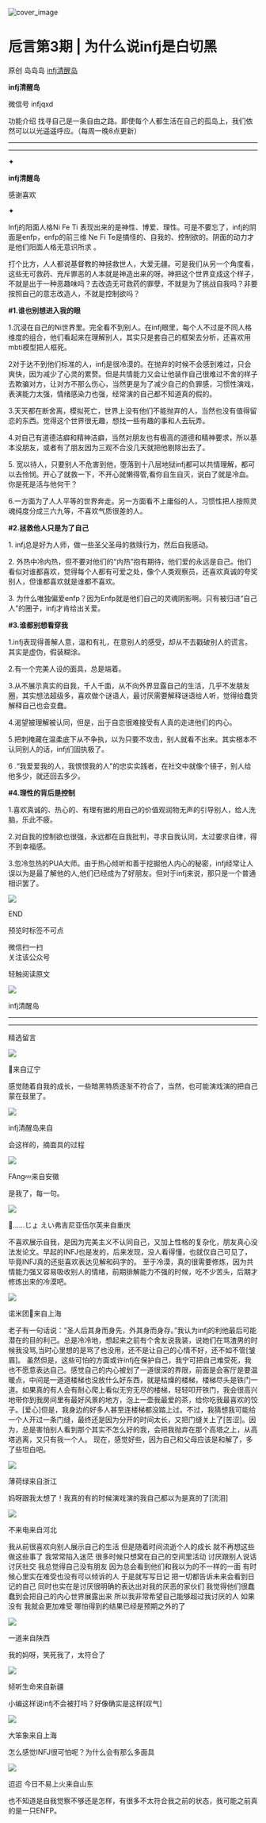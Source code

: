 ![cover_image](https://mmbiz.qlogo.cn/mmbiz_png/DZCdtia4bJxofXkoqvG7on6n9qN07z1WIEk7tTGQyX6gvEpjaf9dPKLJzZSfX060AgWRF4A9YewfwOIoKyH4GyA/0?wx_fmt=png)

#  卮言第3期 | 为什么说infj是白切黑

原创  岛岛岛  [ infj清醒岛 ](javascript:void\(0\);)

**infj清醒岛**

微信号  infjqxd

功能介绍  找寻自己是一条自由之路。即使每个人都生活在自己的孤岛上，我们依然可以以光遥遥呼应。（每周一晚8点更新）

__ __

__ _ _

✦

  

**infj清醒岛**

感谢喜欢

✦

  

Infj的阳面人格Ni Fe Ti 表现出来的是神性、博爱、理性。可是不要忘了，infj的阴面是enfp，enfp的前三维 Ne Fi
Te是搞怪的、自我的、控制欲的。阴面的动力才是他们阳面人格无意识所求  。

打个比方，人人都说基督教的神拯救世人，大爱无疆。可是我们从另一个角度看，这些无可救药、充斥罪恶的人本就是神造出来的呀。神把这个世界变成这个样子，不就是出于一种恶趣味吗？去改造无可救药的罪孽，不就是为了挑战自我吗？非要按照自己的意志改造人，不就是控制欲吗？

**#1.谁也别想进入我的眼**

1.沉浸在自己的Ni世界里。完全看不到别人。在infj眼里，每个人不过是不同人格维度的组合，他们看起来在理解别人，其实只是套自己的框架去分析，还喜欢用mbti模型把人框死。

2对于达不到他们标准的人，infj是很冷漠的。在抛弃的时候不会感到难过，只会爽快，因为减少了心灵的累赘。但是共情能力又会让他装作自己很难过不舍的样子去欺骗对方，让对方不那么伤心，当然更是为了减少自己的负罪感，习惯性演戏，表演能力太强，情绪感染力也强，经常演的自己都不知道真的假的。

3.天天都在断舍离，模拟死亡，世界上没有他们不能抛弃的人，当然也没有值得留恋的东西。觉得这个世界很无趣，想找一些有趣的事和人去玩弄。

4.对自己有道德洁癖和精神洁癖，当然对朋友也有极高的道德和精神要求，所以基本没朋友，或者有了朋友因为三观不合没几天就把他剔除出去了。

5\.
宽以待人，只要别人不危害到他，堕落到十八层地狱infj都可以共情理解，都可以去怜悯。开心了就救一下，不开心就懒得管,看你自生自灭，说白了就是冷血。你是死是活与他何干？

6.一方面为了人人平等的世界奔走。另一方面看不上庸俗的人，习惯性把人按照灵魂纯度分成三六九等，不喜欢气质很差的人。

**#2.拯救他人只是为了自己**

1\. infj总是好为人师，做一些圣父圣母的救赎行为，然后自我感动。

2\.
外热中冷内热，但不要对他们的“内热”抱有期待，他们爱的永远是自己。他们看似对谁都喜欢，觉得每个人都有可爱之处，像个人类观察员，还喜欢真诚的夸奖别人，但谁都喜欢就是谁都不喜欢。

3\. 为什么唯独偏爱enfp？因为Enfp就是他们自己的灵魂阴影啊。只有被归进“自己人”的圈子，infj才肯给出关爱。

**#3.谁都别想看穿我**

1.infj表现得善解人意，温和有礼，在意别人的感受，却从不去戳破别人的谎言。其实是虚伪，假装糊涂。

2.有一个完美人设的面具，总是端着。

3.从不展示真实的自我，千人千面，从不向外界显露自己的生活，几乎不发朋友圈，其实想法超级多，喜欢做个谜语人，最讨厌需要解释谜语给人听，觉得给蠢货解释自己也会变蠢。

4.渴望被理解被认同，但是，出于自恋很难接受有人真的走进他们的内心。

5.把刺掩藏在温柔底下从不争执，以为只要不攻击，别人就看不出来。其实根本不认同别人的话，infj们固执极了。

6 .“我爱爱我的人，我恨恨我的人”的忠实实践者，在社交中就像个镜子，别人给他多少，就还回去多少。

  

**#4.理性的背后是控制**

1.喜欢真诚的、热心的、有理有据的用自己的价值观润物无声的引导别人，给人洗脑，乐此不疲。

2.对自我的控制欲也很强，永远都在自我批判，寻求自我认同，太过要求自律，得不到幸福感。

3.忽冷忽热的PUA大师。由于热心倾听和善于挖掘他人内心的秘密，infj经常让人误以为是最了解他的人,他们已经成为了好朋友。但对于infj来说，那只是一个普通相识罢了。

  

![](https://mmbiz.qpic.cn/mmbiz_gif/7FiadXCUBpqt43ySAFleQonQAWQDMwvCPOiaiaFlUYSG8ibicVqc4d5rBa4niaAWr9DmauJ43FCich2gaNDU6PiaKZQf6w/640?wx_fmt=gif)

END  

预览时标签不可点

微信扫一扫  
关注该公众号



轻触阅读原文

![](http://mmbiz.qpic.cn/mmbiz_png/DZCdtia4bJxpcRrqEcIicNn7icChObS1Eqm6u2hlN1LGAHvlMHZg6O2a3A47KdeC6IqvVTuryNZQpDFQ1LX3JvT9w/0?wx_fmt=png)

infj清醒岛







****



****





精选留言

![](http://mmsns.qpic.cn/mmsns/iaxNB5XaibCeLTYWIUGCYm7cS1kFxTx4ibUSEBZJ6VnOdXPDItJ9PaGRg/0)

💭来自辽宁

感觉随着自我的成长，一些暗黑特质逐渐不符合了，当然，也可能演戏演的把自己蒙在鼓里了。

![](http://wx.qlogo.cn/mmhead/Q3auHgzwzM4icoibBPppWkMrbLG1lB8KhWHaiaiabBib87BTTdVQC8Cyacg/64)

infj清醒岛来自

会这样的，摘面具的过程

![](http://mmsns.qpic.cn/mmsns/iaxNB5XaibCeLTYWIUGCYm7cS1kFxTx4ibUSEBZJ6VnOdXPDItJ9PaGRg/0)

FAng💤来自安徽

是我了，每一句。

![](http://mmsns.qpic.cn/mmsns/iaxNB5XaibCeLTYWIUGCYm7cS1kFxTx4ibUSEBZJ6VnOdXPDItJ9PaGRg/0)

🌸……じょ えい弗吉尼亚伍尔芙来自重庆

不喜欢展示自我，是因为完美主义不认同自己，又加上性格的复杂化，朋友真心没法发论文。早起的INFJ也是发的，后来发现，没人看得懂，也就仅自己可见了，毕竟INFJ真的还挺喜欢表达见解和码字的。
至于冷漠，真的很需要修炼，因为共情能力强又容易吸收别人的情绪，前期排解能力不强的时候，吃不少苦头，后期才修炼出来的冷漠吧。

![](http://mmsns.qpic.cn/mmsns/iaxNB5XaibCeLTYWIUGCYm7cS1kFxTx4ibUSEBZJ6VnOdXPDItJ9PaGRg/0)

诺米团🍉来自上海

老子有一句话说：“圣人后其身而身先，外其身而身存。”我认为infj的利他最后可能潜在的目的利己。总是冷冷地，想起来之前有个舍友说我装，说她们在骂渣男的时候我没骂,当时心里想的是骂了也没用，还不是让自己的心情不好，还不如不管[皱眉]。
虽然但是，这些可怕的方面或许infj在保护自己，我宁可把自己难受死，我也不愿意表达自己。感觉自己的内心被划了一道很深的界限，前面是会客厅是要温暖点，中间是一道道楼梯也没放什么好东西，就是枯燥的楼梯，楼梯尽头是铁门一道。如果真的有人会有耐心爬上看似无穷无尽的楼梯，轻轻叩开铁门，我会很高兴地带你到我房间里有最好风景的地方，泡上一壶我最爱的茶，给你吃我最喜欢的饺子。[爱心]但是，我身边的好多人甚至连楼梯都没踏上过。不过，我猜想我可能给一个人开过一条门缝，最终还是因为分开的时间太长，又把门缝关上了[苦涩]。因为，总是害怕别人看到那个其实不怎么好的我，会把我抛弃在那个高塔之上，从高塔逃离，又只有我一个人。
现在，感觉好些，因为自己和父母应该是和解了，多了些坦白吧。

![](http://mmsns.qpic.cn/mmsns/iaxNB5XaibCeLTYWIUGCYm7cS1kFxTx4ibUSEBZJ6VnOdXPDItJ9PaGRg/0)

薄荷绿来自浙江

妈呀跟我太想了！我真的有的时候演戏演的我自己都以为是真的了[流泪]

![](http://mmsns.qpic.cn/mmsns/iaxNB5XaibCeLTYWIUGCYm7cS1kFxTx4ibUSEBZJ6VnOdXPDItJ9PaGRg/0)

不来电来自河北

我从前很喜欢向别人展示自己的生活 但是随着时间流逝个人的成长 就不再想这些做这些事了 我常常陷入迷茫 很多时候只想窝在自己的空间里活动 讨厌跟别人说话
讨厌社交 我总觉得自己没有朋友 因为总会看到他们和我以为的不一样的一面 有时候心里实在难受也没有可以倾诉的人 于是就写写日记
把一切都告诉未来会看到日记的自己 同时也实在是讨厌很明确的表达出对我的厌恶的家伙们 我觉得他们很蠢 蠢到会把自己的内心世界展露出来
所以我非常希望自己能够超过我讨厌的人 如果没有 我就会更加难受 哪怕得到的结果已经是预期之外的了

![](http://mmsns.qpic.cn/mmsns/iaxNB5XaibCeLTYWIUGCYm7cS1kFxTx4ibUSEBZJ6VnOdXPDItJ9PaGRg/0)

一道来自陕西

我的妈呀，笑死我了，太符合了

![](http://mmsns.qpic.cn/mmsns/iaxNB5XaibCeLTYWIUGCYm7cS1kFxTx4ibUSEBZJ6VnOdXPDItJ9PaGRg/0)

倾听生命来自新疆

小编这样说infj不会被打吗？好像确实是这样[叹气]

![](http://mmsns.qpic.cn/mmsns/iaxNB5XaibCeLTYWIUGCYm7cS1kFxTx4ibUSEBZJ6VnOdXPDItJ9PaGRg/0)

大笨象来自上海

怎么感觉INFJ很可怕呢？为什么会有那么多面具

![](http://mmsns.qpic.cn/mmsns/iaxNB5XaibCeLTYWIUGCYm7cS1kFxTx4ibUSEBZJ6VnOdXPDItJ9PaGRg/0)

迢迢 今日不易上火来自山东

也不知道是自我觉察不够还是怎样，有很多不太符合我之前的状态，我可能之前真的是一只ENFP。

